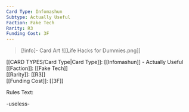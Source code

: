 ```yaml
---
Card Type: Infomashun
Subtype: Actually Useful
Faction: Fake Tech
Rarity: R3
Funding Cost: 3F
---
```

> [!info]- Card Art
> ![[Life Hacks for Dummies.png]]

[[CARD TYPES/Card Type|Card Type]]: [[Infomashun]] - Actually Useful  
[[Faction]]: [[Fake Tech]]  
[[Rarity]]: [[R3]]  
[[Funding Cost]]: [[3F]]  

Rules Text:  

-useless-